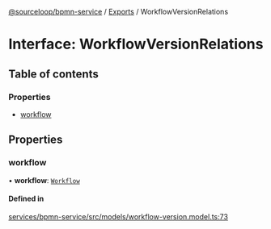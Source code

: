 [@sourceloop/bpmn-service](../README.md) / [Exports](../modules.md) / WorkflowVersionRelations

# Interface: WorkflowVersionRelations

## Table of contents

### Properties

- [workflow](WorkflowVersionRelations.md#workflow)

## Properties

### workflow

• **workflow**: [`Workflow`](../classes/Workflow.md)

#### Defined in

[services/bpmn-service/src/models/workflow-version.model.ts:73](https://github.com/sourcefuse/loopback4-microservice-catalog/blob/b93c60ac7/services/bpmn-service/src/models/workflow-version.model.ts#L73)
